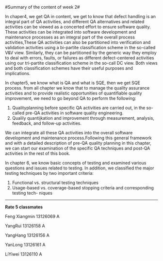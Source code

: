 #Summary of the content of week 2#

In chaper4, we get QA in content, we get to know that defect handling is an integral part of QA activities, and different QA alternatives and related activities can be viewed as a concerted effort to ensure software quality. 
These activities can be integrated into software development and maintenance processes as an integral part of the overall process activities,These QA activities can also be partitioned into verification  and validation activities  using a bi-partite classification scheme in the so-called V&V view.  Similarly, they can be partitioned by the generic way they employ to deal with errors, faults, or failures as different defect-centered activities using our tri-partite classification scheme in the so-call DC view. Both views and both classification schemes have their useful purposes and implications.

In chapter5, we know what is QA and what is SQE, then we get SQE process. from all chapter we know that to manage the quality assurance activities and to provide realistic opportunities of quantifiable quality improvement, we need to go beyond QA to perform the following:

1. Qualityplanning before specific QA activities are carried out, in the so-called pre-QA activities in software quality engineering. 
2. Qualily quantijkation and improvement through measurement, analysis, feedback, 
and follow-up activities.  

We can integrate all these QA activities  into the overall software development and maintenance process.Following this general framework and with  a detailed description of  pre-QA quality planning in  this chapter, we can  start our 
examination of the specific QA techniques and post-QA activities in the rest of this book.

In chapter 6, we know basic concepts of testing and examined various questions and issues related to testing.  In addition,  we classified the major testing techniques by  two important criteria:  

1. Functional  vs.  structural  testing techniques
2. Usage-based vs.  coverage-based stopping criteria and corresponding testing tech- niques


----------

**Rate 5 classmates**

Feng Xiangmin 13126069 A

YangRui 13126158 A

YangHang 13126156 A

YanLong 13126161 A

LiYiwei	13126110 A







